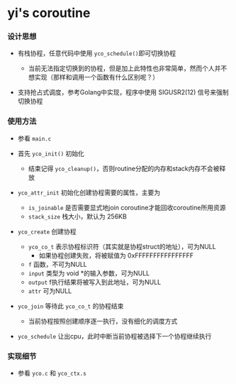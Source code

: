 # yi's coroutine

### 设计思想

* 有栈协程，任意代码中使用 `yco_schedule()`即可切换协程
    * 当前无法指定切换到的协程，但是加上此特性也非常简单，然而个人并不想实现（那样和调用一个函数有什么区别呢？）

* 支持抢占式调度，参考Golang中实现，程序中使用 SIGUSR2(12) 信号来强制切换协程

### 使用方法
* 参看 `main.c`
* 首先 `yco_init()` 初始化
    * 结束记得 `yco_cleanup()`，否则routine分配的内存和stack内存不会被释放
* `yco_attr_init` 初始化创建协程需要的属性，主要为
    * `is_joinable` 是否需要显式地join coroutine才能回收coroutine所用资源
    * `stack_size` 栈大小，默认为 256KB

* `yco_create` 创建协程
    * `yco_co_t` 表示协程标识符（其实就是协程struct的地址），可为NULL
        * 如果协程创建失败，将被赋值为 0xFFFFFFFFFFFFFFFF
    * `f` 函数，不可为NULL
    * `input` 类型为 void *的输入参数，可为NULL
    * `output` f执行结果将被写入到此地址，可为NULL
    * `attr` 可为NULL

* `yco_join` 等待此 `yco_co_t` 的协程结束
    * 当前协程按照创建顺序逐一执行，没有细化的调度方式

* `yco_schedule` 让出cpu，此时中断当前协程被选择下一个协程继续执行

### 实现细节

* 参看 `yco.c` 和 `yco_ctx.s`
